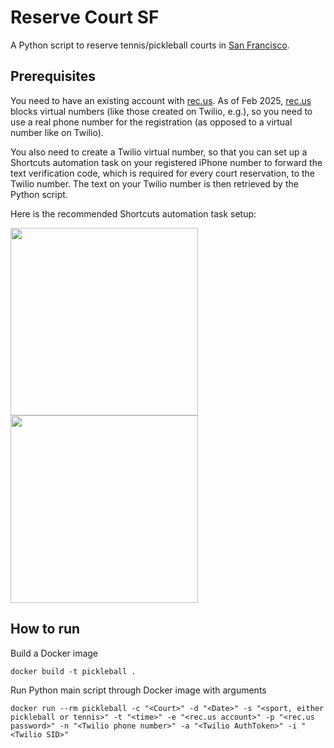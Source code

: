 # Reserve Court SF

A Python script to reserve tennis/pickleball courts in [San Francisco](https://www.rec.us/organizations/san-francisco-rec-park). 

## Prerequisites

You need to have an existing account with [rec.us](https://www.rec.us/). As of Feb 2025, [rec.us](https://www.rec.us/) blocks virtual numbers (like those created on Twilio, e.g.), so you need to use a real phone number for the registration (as opposed to a virtual number like on Twilio). 

You also need to create a Twilio virtual number, so that you can set up a Shortcuts automation task on your registered iPhone number to forward the text verification code, which is required for every court reservation, to the Twilio number. The text on your Twilio number is then retrieved by the Python script.

Here is the recommended Shortcuts automation task setup: 


<img src="https://github.com/user-attachments/assets/d5562b2e-7d19-40d6-802d-574830293341" width="300" />
<img src="https://github.com/user-attachments/assets/34a0cc39-f1df-4e55-81b3-fa006dbe8069" width="300" />


## How to run

Build a Docker image
```
docker build -t pickleball .

```
Run Python main script through Docker image with arguments
```
docker run --rm pickleball -c "<Court>" -d "<Date>" -s "<sport, either pickleball or tennis>" -t "<time>" -e "<rec.us account>" -p "<rec.us password>" -n "<Twilio phone number>" -a "<Twilio AuthToken>" -i "<Twilio SID>"
```


